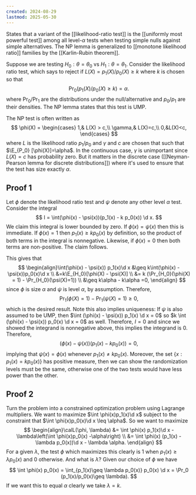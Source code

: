 ```yaml
---
created: 2024-08-29
lastmod: 2025-05-30
---
```


States that a variant of the [[likelihood-ratio test]] is the [[uniformly most powerful test]] among all level-$\alpha$ tests when testing simple nulls against simple alternatives. The NP lemma is generalized to [[monotone likelihood ratio]] families by the [[Karlin-Rubin theorem]]. 

Suppose we are testing $H_0:\theta = \theta_0$ vs $H_1: \theta = \theta_1$. Consider the likelihood ratio test, which says to reject if $L(X) = p_1(X)/p_0(X)\geq k$ where $k$ is chosen so that 
$$
\Pr_0(p_1(X) / p_0(X) \geq k)=\alpha.
$$
where $\Pr_0$/$\Pr_1$ are the distributions under the null/alternative and $p_0/p_1$ are their densities. The NP lemma states that this test is UMP.  

The NP test is often written as 
$$
\phi(X) = \begin{cases}
1,& L(X) > c,\\
\gamma,& L(X)=c,\\
0,&L(X)<c,
\end{cases}
$$
where $L$ is the likelihood ratio $p_{1}/p_{0}$ and $\gamma$ and $c$ are chosen that such that $\E_{P_0} [\phi(X)]=\alpha$. In the continuous case, $\gamma$ is unimportant since $L(X)=c$ has probability zero. But it matters in the discrete case ([[Neyman-Pearson lemma for discrete distributions]]) where it's used to ensure that the test has size exactly $\alpha$. 
## Proof 1
Let $\phi$ denote the likelihood ratio test and $\psi$ denote any other level $\alpha$ test. Consider the integral
$$
I = \int(\phi(x) - \psi(x))(p_1(x) - k p_0(x)) \d x.
$$
We claim this integral is lower bounded by zero. If $\phi(x) = \psi(x)$ then this is immediate. If $\phi(x) =1$ then $p_1(x) \geq kp_0(x)$ by definition, so the product of both terms in the integral is nonnegative. Likewise, if $\phi(x)=0$ then both terms are non-positive. The claim follows.

This gives that
$$
\begin{align}\int(\phi(x) - \psi(x)) p_1(x)\d x &\geq k\int(\phi(x) - \psi(x))p_0(x)\d x \\ 
&=k\E_{H_0}[\phi(X) - \psi(X)]  \\
&= k (\Pr_{H_0}(\phi(X) = 1) - \Pr_{H_0}(\psi(X)=1))  \\ 
&\geq k\alpha - k\alpha =0, 
\end{align}
$$
since $\phi$ is size $\alpha$ and $\psi$ is level $\alpha$, by assumption. Therefore,
$$
\Pr_{1}(\phi(X) = 1) - \Pr_{1}(\psi(X)=1)\geq 0,
$$
which is the desired result. Note this also implies uniqueness: If $\psi$ is also assumed to be UMP, then $\int (\phi(x) - \psi(x)) p_1(x) \d x = 0$ so $k \int (\phi(x) - \psi(x)) p_0(x) \d x = 0$ as well. Therefore, $I=0$ and since we showed the integrand is nonnegative above, this implies the integrand is 0. Therefore, 
$$
(\phi(x) - \psi(x)) (p_1(x) - kp_0(x)) =0,
$$
implying that $\psi(x) = \phi(x)$ whenever $p_1(x) \neq kp_0(x)$. Moreover, the set $\{ x: p_1(x)= kp_0(x)\}$ has positive measure, then we can show the randomization levels must be the same, otherwise one of the two tests would have less power than the other. 
## Proof 2 

Turn the problem into a constrained optimization problem using Lagrange multipliers. We want to maximize $\int \phi(x)p_1(x)\d x$ subject to the constraint that $\int \phi(x)p_0(x)\d x \leq \alpha$. So we want to maximize 
$$
\begin{align}\calL(\phi, \lambda) &= \int \phi(x) p_1(x)\d x - \lambda\left(\int \phi(x)p_0(x) -\alpha\right) \\ 
&= \int \phi(x) (p_1(x) - \lambda p_0(x))\d x - \lambda \alpha.
\end{align}
$$
For a given $\lambda$, the test $\phi$ which maximizes this clearly is 1 when $p_1(x)\geq \lambda p_0(x)$ and 0 otherwise. And what is $\lambda$? Given our choice of $\phi$ we have
$$
\int \phi(x) p_0(x) = \int_{p_1(x)\geq \lambda p_0(x)} p_0(x) \d x = \Pr_0 (p_1(x)/p_0(x)\geq \lambda).
$$
If we want this to equal $\alpha$ clearly we take $\lambda = k$.
